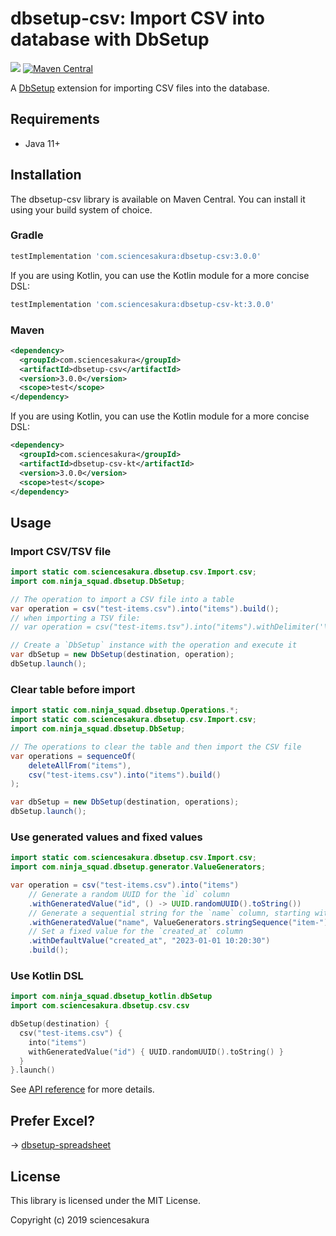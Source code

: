 # dbsetup-csv: Import CSV into database with DbSetup

![](https://github.com/sciencesakura/dbsetup-csv/actions/workflows/check.yaml/badge.svg) [![Maven Central](https://maven-badges.herokuapp.com/maven-central/com.sciencesakura/dbsetup-csv/badge.svg)](https://maven-badges.herokuapp.com/maven-central/com.sciencesakura/dbsetup-csv)

A [DbSetup](http://dbsetup.ninja-squad.com/) extension for importing CSV files into the database.

## Requirements

* Java 11+

## Installation

The dbsetup-csv library is available on Maven Central. You can install it using your build system of choice.

### Gradle

```groovy
testImplementation 'com.sciencesakura:dbsetup-csv:3.0.0'
```

If you are using Kotlin, you can use the Kotlin module for a more concise DSL:

```groovy
testImplementation 'com.sciencesakura:dbsetup-csv-kt:3.0.0'
```

### Maven

```xml
<dependency>
  <groupId>com.sciencesakura</groupId>
  <artifactId>dbsetup-csv</artifactId>
  <version>3.0.0</version>
  <scope>test</scope>
</dependency>
```

If you are using Kotlin, you can use the Kotlin module for a more concise DSL:

```xml
<dependency>
  <groupId>com.sciencesakura</groupId>
  <artifactId>dbsetup-csv-kt</artifactId>
  <version>3.0.0</version>
  <scope>test</scope>
</dependency>
```

## Usage

### Import CSV/TSV file

```java
import static com.sciencesakura.dbsetup.csv.Import.csv;
import com.ninja_squad.dbsetup.DbSetup;

// The operation to import a CSV file into a table
var operation = csv("test-items.csv").into("items").build();
// when importing a TSV file:
// var operation = csv("test-items.tsv").into("items").withDelimiter('\t').build();

// Create a `DbSetup` instance with the operation and execute it
var dbSetup = new DbSetup(destination, operation);
dbSetup.launch();
```

### Clear table before import

```java
import static com.ninja_squad.dbsetup.Operations.*;
import static com.sciencesakura.dbsetup.csv.Import.csv;
import com.ninja_squad.dbsetup.DbSetup;

// The operations to clear the table and then import the CSV file
var operations = sequenceOf(
    deleteAllFrom("items"),
    csv("test-items.csv").into("items").build()
);

var dbSetup = new DbSetup(destination, operations);
dbSetup.launch();
```

### Use generated values and fixed values

```java
import static com.sciencesakura.dbsetup.csv.Import.csv;
import com.ninja_squad.dbsetup.generator.ValueGenerators;

var operation = csv("test-items.csv").into("items")
    // Generate a random UUID for the `id` column
    .withGeneratedValue("id", () -> UUID.randomUUID().toString())
    // Generate a sequential string for the `name` column, starting with "item-001"
    .withGeneratedValue("name", ValueGenerators.stringSequence("item-").withLeftPadding(3))
    // Set a fixed value for the `created_at` column
    .withDefaultValue("created_at", "2023-01-01 10:20:30")
    .build();
```

### Use Kotlin DSL

```kotlin
import com.ninja_squad.dbsetup_kotlin.dbSetup
import com.sciencesakura.dbsetup.csv.csv

dbSetup(destination) {
  csv("test-items.csv") {
    into("items")
    withGeneratedValue("id") { UUID.randomUUID().toString() }
  }
}.launch()
```

See [API reference](https://sciencesakura.github.io/dbsetup-csv/) for more details.

## Prefer Excel?

→ [dbsetup-spreadsheet](https://github.com/sciencesakura/dbsetup-spreadsheet)

## License

This library is licensed under the MIT License.

Copyright (c) 2019 sciencesakura
